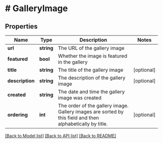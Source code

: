 # # GalleryImage

## Properties

Name | Type | Description | Notes
------------ | ------------- | ------------- | -------------
**url** | **string** | The URL of the gallery image |
**featured** | **bool** | Whether the image is featured in the gallery |
**title** | **string** | The title of the gallery image | [optional]
**description** | **string** | The description of the gallery image | [optional]
**created** | **string** | The date and time the gallery image was created |
**ordering** | **int** | The order of the gallery image. Gallery images are sorted by this field and then alphabetically by title. | [optional]

[[Back to Model list]](../../README.md#models) [[Back to API list]](../../README.md#endpoints) [[Back to README]](../../README.md)
